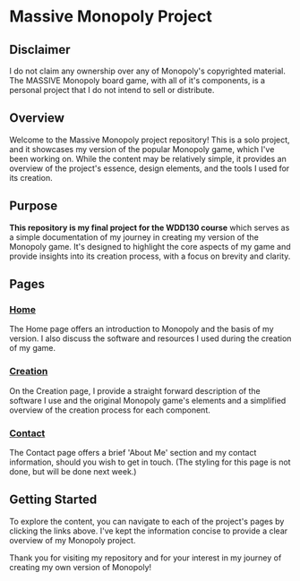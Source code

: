 # Massive Monopoly Project

## Disclaimer
I do not claim any ownership over any of Monopoly's copyrighted material. The MASSIVE Monopoly board game, with all of it's components, is a personal project that I do not intend to sell or distribute. 

## Overview

Welcome to the Massive Monopoly project repository! This is a solo project, and it showcases my version of the popular Monopoly game, which I've been working on. While the content may be relatively simple, it provides an overview of the project's essence, design elements, and the tools I used for its creation.

## Purpose

**This repository is my final project for the WDD130 course** which serves as a simple documentation of my journey in creating my version of the Monopoly game. It's designed to highlight the core aspects of my game and provide insights into its creation process, with a focus on brevity and clarity.

## Pages

### [Home](https://kadench.github.io/myboardgame/index.html)

The Home page offers an introduction to Monopoly and the basis of my version. I also discuss the software and resources I used during the creation of my game.

### [Creation](https://kadench.github.io/myboardgame/creation.html)

On the Creation page, I provide a straight forward description of the software I use and the original Monopoly game's elements and a simplified overview of the creation process for each component.

### [Contact](https://kadench.github.io/myboardgame/contactme.html)

The Contact page offers a brief 'About Me' section and my contact information, should you wish to get in touch.
(The styling for this page is not done, but will be done next week.)

## Getting Started

To explore the content, you can navigate to each of the project's pages by clicking the links above. I've kept the information concise to provide a clear overview of my Monopoly project.


Thank you for visiting my repository and for your interest in my journey of creating my own version of Monopoly!
